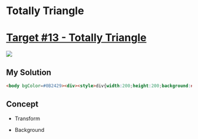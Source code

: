 # Totally Triangle
#  [Target #13 - Totally Triangle](https://cssbattle.dev/play/13)

![](https://cssbattle.dev/targets/13.png)


## My Solution
```HTML
<body bgColor=#0B2429><div><style>div{width:200;height:200;background:#F3AC3C;margin:-108 -108;transform:rotate(45deg)
```

## Concept

- Transform

- Background
